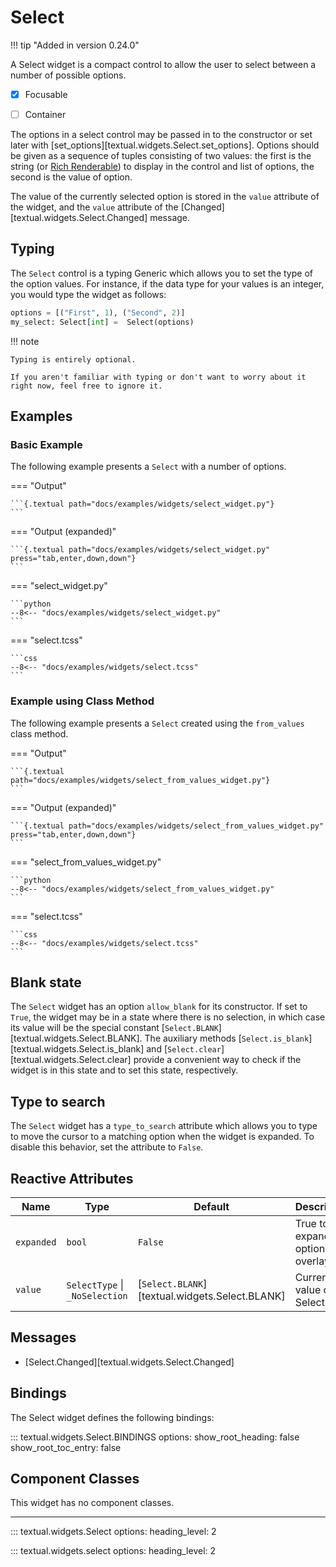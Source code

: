 # Select

!!! tip "Added in version 0.24.0"

A Select widget is a compact control to allow the user to select between a number of possible options.


- [X] Focusable
- [ ] Container


The options in a select control may be passed in to the constructor or set later with [set_options][textual.widgets.Select.set_options].
Options should be given as a sequence of tuples consisting of two values: the first is the string (or [Rich Renderable](https://rich.readthedocs.io/en/latest/protocol.html)) to display in the control and list of options, the second is the value of option.

The value of the currently selected option is stored in the `value` attribute of the widget, and the `value` attribute of the [Changed][textual.widgets.Select.Changed] message.


## Typing

The `Select` control is a typing Generic which allows you to set the type of the option values.
For instance, if the data type for your values is an integer, you would type the widget as follows:

```python
options = [("First", 1), ("Second", 2)]
my_select: Select[int] =  Select(options)
```

!!! note

    Typing is entirely optional.

    If you aren't familiar with typing or don't want to worry about it right now, feel free to ignore it.

## Examples

### Basic Example

The following example presents a `Select` with a number of options.

=== "Output"

    ```{.textual path="docs/examples/widgets/select_widget.py"}
    ```

=== "Output (expanded)"

    ```{.textual path="docs/examples/widgets/select_widget.py" press="tab,enter,down,down"}
    ```

=== "select_widget.py"

    ```python
    --8<-- "docs/examples/widgets/select_widget.py"
    ```

=== "select.tcss"

    ```css
    --8<-- "docs/examples/widgets/select.tcss"
    ```

### Example using Class Method

The following example presents a `Select` created using the `from_values` class method.

=== "Output"

    ```{.textual path="docs/examples/widgets/select_from_values_widget.py"}
    ```

=== "Output (expanded)"

    ```{.textual path="docs/examples/widgets/select_from_values_widget.py" press="tab,enter,down,down"}
    ```


=== "select_from_values_widget.py"

    ```python
    --8<-- "docs/examples/widgets/select_from_values_widget.py"
    ```

=== "select.tcss"

    ```css
    --8<-- "docs/examples/widgets/select.tcss"
    ```

## Blank state

The `Select` widget has an option `allow_blank` for its constructor.
If set to `True`, the widget may be in a state where there is no selection, in which case its value will be the special constant [`Select.BLANK`][textual.widgets.Select.BLANK].
The auxiliary methods [`Select.is_blank`][textual.widgets.Select.is_blank] and [`Select.clear`][textual.widgets.Select.clear] provide a convenient way to check if the widget is in this state and to set this state, respectively.

## Type to search

The `Select` widget has a `type_to_search` attribute which allows you to type to move the cursor to a matching option when the widget is expanded. To disable this behavior, set the attribute to `False`.

## Reactive Attributes


| Name       | Type                           | Default                                        | Description                         |
|------------|--------------------------------|------------------------------------------------|-------------------------------------|
| `expanded` | `bool`                         | `False`                                        | True to expand the options overlay. |
| `value`    | `SelectType` \| `_NoSelection` | [`Select.BLANK`][textual.widgets.Select.BLANK] | Current value of the Select.        |

## Messages

-  [Select.Changed][textual.widgets.Select.Changed]

## Bindings

The Select widget defines the following bindings:

::: textual.widgets.Select.BINDINGS
    options:
      show_root_heading: false
      show_root_toc_entry: false

## Component Classes

This widget has no component classes.

---


::: textual.widgets.Select
    options:
      heading_level: 2

::: textual.widgets.select
    options:
      heading_level: 2

